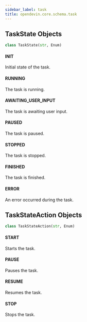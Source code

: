 ```yaml
---
sidebar_label: task
title: opendevin.core.schema.task
---
```


## TaskState Objects

```python
class TaskState(str, Enum)
```

#### INIT

Initial state of the task.

#### RUNNING

The task is running.

#### AWAITING\_USER\_INPUT

The task is awaiting user input.

#### PAUSED

The task is paused.

#### STOPPED

The task is stopped.

#### FINISHED

The task is finished.

#### ERROR

An error occurred during the task.

## TaskStateAction Objects

```python
class TaskStateAction(str, Enum)
```

#### START

Starts the task.

#### PAUSE

Pauses the task.

#### RESUME

Resumes the task.

#### STOP

Stops the task.

